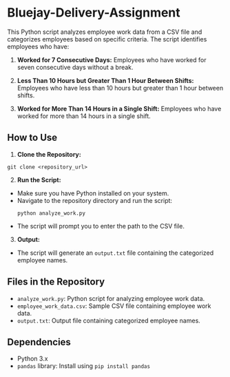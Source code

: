 # Bluejay-Delivery-Assignment

This Python script analyzes employee work data from a CSV file and categorizes employees based on specific criteria. The script identifies employees who have:

1. **Worked for 7 Consecutive Days:** Employees who have worked for seven consecutive days without a break.

2. **Less Than 10 Hours but Greater Than 1 Hour Between Shifts:** Employees who have less than 10 hours but greater than 1 hour between shifts.

3. **Worked for More Than 14 Hours in a Single Shift:** Employees who have worked for more than 14 hours in a single shift.

## How to Use

1. **Clone the Repository:**
  ```
git clone <repository_url>
  ```
2. **Run the Script:**
- Make sure you have Python installed on your system.
- Navigate to the repository directory and run the script:
  ```
  python analyze_work.py
  ```
- The script will prompt you to enter the path to the CSV file.

3. **Output:**
- The script will generate an `output.txt` file containing the categorized employee names.

## Files in the Repository

- `analyze_work.py`: Python script for analyzing employee work data.
- `employee_work_data.csv`: Sample CSV file containing employee work data.
- `output.txt`: Output file containing categorized employee names.

## Dependencies

- Python 3.x
- `pandas` library: Install using `pip install pandas`

